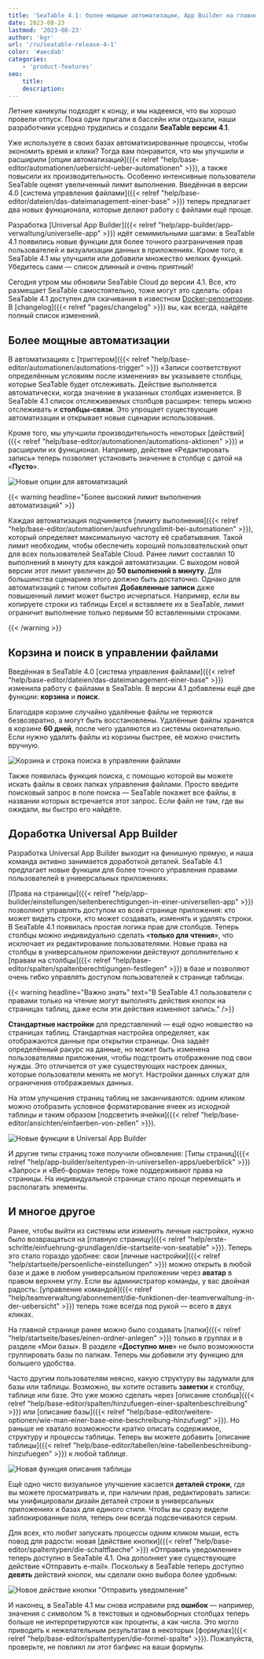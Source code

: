 ```yaml
---
title: 'SeaTable 4.1: более мощные автоматизации, App Builder на главной странице и многое другое'
date: 2023-08-23
lastmod: '2023-08-23'
author: 'kgr'
url: '/ru/seatable-release-4-1'
color: '#aecdab'
categories:
    - 'product-features'
seo:
    title:
    description:
---
```


Летние каникулы подходят к концу, и мы надеемся, что вы хорошо провели отпуск. Пока одни прыгали в бассейн или отдыхали, наши разработчики усердно трудились и создали **SeaTable версии 4.1**.

Уже используете в своих базах автоматизированные процессы, чтобы экономить время и клики? Тогда вам понравится, что мы улучшили и расширили [опции автоматизаций]({{< relref "help/base-editor/automationen/uebersicht-ueber-automationen" >}}), а также повысили их производительность. Особенно интенсивные пользователи SeaTable оценят увеличенный лимит выполнения. Введённая в версии 4.0 [система управления файлами]({{< relref "help/base-editor/dateien/das-dateimanagement-einer-base" >}}) теперь предлагает два новых функционала, которые делают работу с файлами ещё проще.

Разработка [Universal App Builder]({{< relref "help/app-builder/app-verwaltung/universelle-app" >}}) идёт семимильными шагами: в SeaTable 4.1 появились новые функции для более точного разграничения прав пользователей и визуализации данных в приложениях. Кроме того, в SeaTable 4.1 мы улучшили или добавили множество мелких функций. Убедитесь сами — список длинный и очень приятный!

Сегодня утром мы обновили SeaTable Cloud до версии 4.1. Все, кто размещает SeaTable самостоятельно, тоже могут это сделать: образ SeaTable 4.1 доступен для скачивания в известном [Docker-репозитории](https://hub.docker.com/r/seatable/seatable-enterprise). В [changelog]({{< relref "pages/changelog" >}}) вы, как всегда, найдёте полный список изменений.

## Более мощные автоматизации

В автоматизациях с [триггером]({{< relref "help/base-editor/automationen/automations-trigger" >}}) «Записи соответствуют определённым условиям после изменения» вы указываете столбцы, которые SeaTable будет отслеживать. Действие выполняется автоматически, когда значение в указанных столбцах изменяется. В SeaTable 4.1 список отслеживаемых столбцов расширен: теперь можно отслеживать и **столбцы-связи**. Это упрощает существующие автоматизации и открывает новые сценарии использования.

Кроме того, мы улучшили производительность некоторых [действий]({{< relref "help/base-editor/automationen/automations-aktionen" >}}) и расширили их функционал. Например, действие «Редактировать запись» теперь позволяет установить значение в столбце с датой на «**Пусто**».

![Новые опции для автоматизаций](New-options-for-automation.png)

{{< warning headline="Более высокий лимит выполнения автоматизаций" >}}

Каждая автоматизация подчиняется [лимиту выполнения]({{< relref "help/base-editor/automationen/ausfuehrungslimit-bei-automationen" >}}), который определяет максимальную частоту её срабатывания. Такой лимит необходим, чтобы обеспечить хороший пользовательский опыт для всех пользователей SeaTable Cloud. Ранее лимит составлял 10 выполнений в минуту для каждой автоматизации. С выходом новой версии этот лимит увеличен до **50 выполнений в минуту**. Для большинства сценариев этого должно быть достаточно. Однако для автоматизаций с типом события **Добавленные записи** даже повышенный лимит может быстро исчерпаться. Например, если вы копируете строки из таблицы Excel и вставляете их в SeaTable, лимит ограничит выполнение только первыми 50 вставленными строками.

{{< /warning >}}

## Корзина и поиск в управлении файлами

Введённая в SeaTable 4.0 [система управления файлами]({{< relref "help/base-editor/dateien/das-dateimanagement-einer-base" >}}) изменила работу с файлами в SeaTable. В версии 4.1 добавлены ещё две функции: **корзина** и **поиск**.

Благодаря корзине случайно удалённые файлы не теряются безвозвратно, а могут быть восстановлены. Удалённые файлы хранятся в корзине **60 дней**, после чего удаляются из системы окончательно. Если нужно удалить файлы из корзины быстрее, её можно очистить вручную.

![Корзина и строка поиска в управлении файлами](New-trash-and-search-in-the-file-management.png)

Также появилась функция поиска, с помощью которой вы можете искать файлы в своих папках управления файлами. Просто введите поисковый запрос в поле поиска — SeaTable покажет все файлы, в названии которых встречается этот запрос. Если файл не там, где вы ожидали, вы быстро его найдёте.

## Доработка Universal App Builder

Разработка Universal App Builder выходит на финишную прямую, и наша команда активно занимается доработкой деталей. SeaTable 4.1 предлагает новые функции для более точного управления правами пользователей в универсальных приложениях.

[Права на страницы]({{< relref "help/app-builder/einstellungen/seitenberechtigungen-in-einer-universellen-app" >}}) позволяют управлять доступом ко всей странице приложения: кто может видеть строки, кто может создавать, изменять и удалять строки. В SeaTable 4.1 появилась простая логика прав для столбцов. Теперь столбцы можно индивидуально сделать «**только для чтения**», что исключает их редактирование пользователями. Новые права на столбцы в универсальном приложении действуют дополнительно к [правам на столбцы]({{< relref "help/base-editor/spalten/spaltenberechtigungen-festlegen" >}}) в базе и позволяют очень гибко управлять доступом пользователей к странице таблицы.

{{< warning headline="Важно знать" text="В SeaTable 4.1 пользователи с правами только на чтение могут выполнять действия кнопок на страницах таблиц, даже если эти действия изменяют запись." />}}

**Стандартные настройки** для представлений — ещё одно новшество на страницах таблиц. Стандартная настройка определяет, как отображаются данные при открытии страницы. Она задаёт определённый ракурс на данные, но может быть изменена пользователями приложения, чтобы подстроить отображение под свои нужды. Это отличается от уже существующих настроек данных, которые пользователи менять не могут. Настройки данных служат для ограничения отображаемых данных.

На этом улучшения страниц таблиц не заканчиваются: одним кликом можно отобразить условное форматирование ячеек из исходной таблицы и таким образом [подсветить ячейки]({{< relref "help/base-editor/ansichten/einfaerben-von-zellen" >}}).

![Новые функции в Universal App Builder](New-functions-in-the-Universal-App-Builder.png)

И другие типы страниц тоже получили обновления: [Типы страниц]({{< relref "help/app-builder/seitentypen-in-universellen-apps/ueberblick" >}}) «Запрос» и «Веб-форма» теперь тоже поддерживают права на страницы. На индивидуальной странице стало проще перемещать и располагать элементы.

## И многое другое

Ранее, чтобы выйти из системы или изменить личные настройки, нужно было возвращаться на [главную страницу]({{< relref "help/erste-schritte/einfuehrung-grundlagen/die-startseite-von-seatable" >}}). Теперь это стало гораздо удобнее: свои [личные настройки]({{< relref "help/startseite/persoenliche-einstellungen" >}}) можно открыть в любой базе и даже в любом универсальном приложении через **аватар** в правом верхнем углу. Если вы администратор команды, у вас двойная радость: [управление командой]({{< relref "help/teamverwaltung/abonnement/die-funktionen-der-teamverwaltung-in-der-uebersicht" >}}) теперь тоже всегда под рукой — всего в двух кликах.

На главной странице ранее можно было создавать [папки]({{< relref "help/startseite/bases/einen-ordner-anlegen" >}}) только в группах и в разделе «Мои базы». В разделе «**Доступно мне**» не было возможности группировать базы по папкам. Теперь мы добавили эту функцию для большего удобства.

Часто другим пользователям неясно, какую структуру вы задумали для базы или таблицы. Возможно, вы хотите оставить **заметки** к столбцу, таблице или базе. Это уже можно сделать через [описание столбца]({{< relref "help/base-editor/spalten/hinzufuegen-einer-spaltenbeschreibung" >}}) или [описание базы]({{< relref "help/base-editor/weitere-optionen/wie-man-einer-base-eine-beschreibung-hinzufuegt" >}}). Но раньше не хватало возможности кратко описать содержимое, структуру и процессы таблицы. Теперь вы можете добавить [описание таблицы]({{< relref "help/base-editor/tabellen/eine-tabellenbeschreibung-hinzufuegen" >}}) к любой таблице.

![Новая функция описания таблицы](Table-description.png)

Ещё одно чисто визуальное улучшение касается **деталей строки**, где вы можете просматривать и, при наличии прав, редактировать записи: мы унифицировали дизайн деталей строки в универсальных приложениях и базах для единого стиля. Чтобы вы сразу видели заблокированные поля, теперь они всегда подсвечиваются серым.

Для всех, кто любит запускать процессы одним кликом мыши, есть повод для радости: новая [действие кнопки]({{< relref "help/base-editor/spaltentypen/die-schaltflaeche" >}}) «Отправить уведомление» теперь доступно в SeaTable 4.1. Она дополняет уже существующее действие «Отправить e-mail». Поскольку в SeaTable теперь доступно **девять** действий кнопок, мы сделали окно выбора более удобным:

![Новое действие кнопки "Отправить уведомление"](New-button-action-send-notification.png)

И наконец, в SeaTable 4.1 мы снова исправили ряд **ошибок** — например, значения с символом % в текстовых и одновыборных столбцах теперь больше не интерпретируются как проценты, а как числа. Это могло приводить к нежелательным результатам в некоторых [формулах]({{< relref "help/base-editor/spaltentypen/die-formel-spalte" >}}). Пожалуйста, проверьте, не повлиял ли этот багфикс на ваши формулы.
